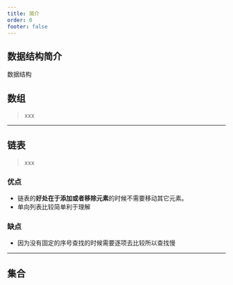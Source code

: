 ```yaml
---
title: 简介
order: 0
footer: false
---
```

## 数据结构简介
数据结构


## 数组
> xxx

----
## 链表
> xxx

### 优点
+ 链表的**好处在于添加或者移除元素**的时候不需要移动其它元素。
+ 单向列表比较简单利于理解
### 缺点
+ 因为没有固定的序号查找的时候需要逐项去比较所以查找慢

----
## 集合
